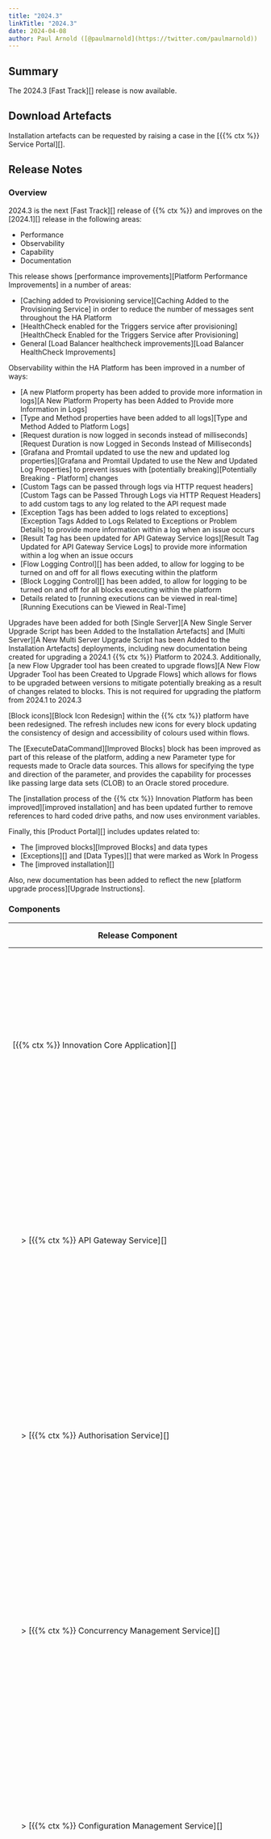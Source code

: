 ```yaml
---
title: "2024.3"
linkTitle: "2024.3"
date: 2024-04-08
author: Paul Arnold ([@paulmarnold](https://twitter.com/paulmarnold))
---
```


## Summary

The 2024.3 [Fast Track][] release is now available.

## Download Artefacts

Installation artefacts can be requested by raising a case in the [{{% ctx %}} Service Portal][].

## Release Notes

### Overview

2024.3 is the next [Fast Track][] release of {{% ctx %}} and improves on the [2024.1][] release in the following areas:

* Performance
* Observability
* Capability
* Documentation

This release shows [performance improvements][Platform Performance Improvements] in a number of areas:

* [Caching added to Provisioning service][Caching Added to the Provisioning Service] in order to reduce the number of messages sent throughout the HA Platform
* [HealthCheck enabled for the Triggers service after provisioning][HealthCheck Enabled for the Triggers Service after Provisioning]
* General [Load Balancer healthcheck improvements][Load Balancer HealthCheck Improvements]

Observability within the HA Platform has been improved in a number of ways:

* [A new Platform property has been added to provide more information in logs][A New Platform Property has been Added to Provide more Information in Logs]
* [Type and Method properties have been added to all logs][Type and Method Added to Platform Logs]
* [Request duration is now logged in seconds instead of milliseconds][Request Duration is now Logged in Seconds Instead of Milliseconds]
* [Grafana and Promtail updated to use the new and updated log properties][Grafana and Promtail Updated to use the New and Updated Log Properties] to prevent issues with [potentially breaking][Potentially Breaking - Platform] changes
* [Custom Tags can be passed through logs via HTTP request headers][Custom Tags can be Passed Through Logs via HTTP Request Headers] to add custom tags to any log related to the API request made
* [Exception Tags has been added to logs related to exceptions][Exception Tags Added to Logs Related to Exceptions or Problem Details] to provide more information within a log when an issue occurs
* [Result Tag has been updated for API Gateway Service logs][Result Tag Updated for API Gateway Service Logs] to provide more information within a log when an issue occurs
* [Flow Logging Control][] has been added, to allow for logging to be turned on and off for all flows executing within the platform
* [Block Logging Control][] has been added, to allow for logging to be turned on and off for all blocks executing within the platform
* Details related to [running executions can be viewed in real-time][Running Executions can be Viewed in Real-Time]

Upgrades have been added for both [Single Server][A New Single Server Upgrade Script has been Added to the Installation Artefacts] and [Multi Server][A New Multi Server Upgrade Script has been Added to the Installation Artefacts] deployments, including new documentation being created for upgrading a 2024.1 {{% ctx %}} Platform to 2024.3. Additionally, [a new Flow Upgrader tool has been created to upgrade flows][A New Flow Upgrader Tool has been Created to Upgrade Flows] which allows for flows to be upgraded between versions to mitigate potentially breaking as a result of changes related to blocks. This is not required for upgrading the platform from 2024.1 to 2024.3

[Block icons][Block Icon Redesign] within the {{% ctx %}} platform have been redesigned. The refresh includes new icons for every block updating the consistency of design and accessibility of colours used within flows.

The [ExecuteDataCommand][Improved Blocks] block has been improved as part of this release of the platform, adding a new Parameter type for requests made to Oracle data sources. This allows for specifying the type and direction of the parameter, and provides the capability for processes like passing large data sets (CLOB) to an Oracle stored procedure.

The [installation process of the {{% ctx %}} Innovation Platform has been improved][improved installation] and has been updated further to remove references to hard coded drive paths, and now uses environment variables.

Finally, this [Product Portal][] includes updates related to:

* The [improved blocks][Improved Blocks] and data types
* [Exceptions][] and [Data Types][] that were marked as Work In Progess
* The [improved installation][]

Also, new documentation has been added to reflect the new [platform upgrade process][Upgrade Instructions].

### Components

| <nobr> Release Component </nobr>                                               | Version       | Updated                     | Update Type                 | Breaking Change | Notes                                                                                                                                                                                   |
|--------------------------------------------------------------------------------|---------------|-----------------------------|-----------------------------|-----------------|-----------------------------------------------------------------------------------------------------------------------------------------------------------------------------------------|
| <nobr>[{{% ctx %}} Innovation Core Application][] </nobr>                      | 44.4.1.24210  | Yes                         | Major                       | Potential       | Major changes occurred between releases, these changes are related to the format of log files and are [potentially breaking][Potentially Breaking - Platform] between 2024.1 and 2024.3 |
| <nobr>&nbsp; &nbsp; > [{{% ctx %}} API Gateway Service][] </nobr>              | 34.3.2.24210  | Yes                         | Major                       | Potential       | Major changes occurred between releases, these changes are related to the format of log files and are [potentially breaking][Potentially Breaking - Platform] between 2024.1 and 2024.3 |
| <nobr>&nbsp; &nbsp; > [{{% ctx %}} Authorisation Service][]                    | 4.0.5.24210   | Yes                         | Major                       | Potential       | Major changes occurred between releases, these changes are related to the format of log files and are [potentially breaking][Potentially Breaking - Platform] between 2024.1 and 2024.3 |
| <nobr>&nbsp; &nbsp; > [{{% ctx %}} Concurrency Management Service][] </nobr>   | 3.0.5.24210   | Yes                         | Major                       | Potential       | Major changes occurred between releases, these changes are related to the format of log files and are [potentially breaking][Potentially Breaking - Platform] between 2024.1 and 2024.3 |
| <nobr>&nbsp; &nbsp; > [{{% ctx %}} Configuration Management Service][] </nobr> | 3.2.2.24210   | Yes                         | Major                       | Potential       | Major changes occurred between releases, these changes are related to the format of log files and are [potentially breaking][Potentially Breaking - Platform] between 2024.1 and 2024.3 |
| <nobr>&nbsp; &nbsp; > [{{% ctx %}} Data Storage Service][] </nobr>             | 4.0.6.24210   | Yes                         | Major                       | Potential       | Major changes occurred between releases, these changes are related to the format of log files and are [potentially breaking][Potentially Breaking - Platform] between 2024.1 and 2024.3 |
| <nobr>&nbsp; &nbsp; > [{{% ctx %}} Execution Management Service][] </nobr>     | 4.0.7.24210   | Yes                         | Major                       | Potential       | Major changes occurred between releases, these changes are related to the format of log files and are [potentially breaking][Potentially Breaking - Platform] between 2024.1 and 2024.3 |
| <nobr>&nbsp; &nbsp; > [{{% ctx %}} Licence Management Service][] </nobr>       | 4.0.5.24210   | Yes                         | Major                       | Potential       | Major changes occurred between releases, these changes are related to the format of log files and are [potentially breaking][Potentially Breaking - Platform] between 2024.1 and 2024.3 |
| <nobr>&nbsp; &nbsp; > [{{% ctx %}} Package Management Service][] </nobr>       | 8.0.7.24210   | Yes                         | Major                       | Potential       | Major changes occurred between releases, these changes are related to the format of log files and are [potentially breaking][Potentially Breaking - Platform] between 2024.1 and 2024.3 |
| <nobr>&nbsp; &nbsp; > [{{% ctx %}} Provisioning Service][] </nobr>             | 9.0.5.24210   | Yes                         | Major                       | Potential       | Major changes occurred between releases, these changes are related to the format of log files and are [potentially breaking][Potentially Breaking - Platform] between 2024.1 and 2024.3 |
| <nobr>&nbsp; &nbsp; > [{{% ctx %}} Scheduling Service][] </nobr>               | 4.1.0.24210   | Yes                         | Major                       | Potential       | Major changes occurred between releases, these changes are related to the format of log files and are [potentially breaking][Potentially Breaking - Platform] between 2024.1 and 2024.3 |
| <nobr>&nbsp; &nbsp; > [{{% ctx %}} Triggers Service][] </nobr>                 | 6.1.0.24210   | Yes                         | Major                       | Potential       | Major changes occurred between releases, these changes are related to the format of log files and are [potentially breaking][Potentially Breaking - Platform] between 2024.1 and 2024.3 |
| <nobr>[{{% ctx %}} Innovation Execution Application][] </nobr>                 | 30.2.0.24210  | Yes                         | Major                       | Potential       | Major changes occurred between releases, these changes are related to the format of log files and are [potentially breaking][Potentially Breaking - Platform] between 2024.1 and 2024.3 |
| <nobr>&nbsp; &nbsp; > [{{% ctx %}} Execution Service][] </nobr>                | 14.1.3.24210  | Yes                         | Major                       | Potential       | Major changes occurred between releases, these changes are related to the format of log files and are [potentially breaking][Potentially Breaking - Platform] between 2024.1 and 2024.3 |
| <nobr>[{{% ctx %}} Gateway][Gateway], including [{{% ctx %}} Studio][] </nobr> | 10.12.1.24210 | Yes                         | Minor                       | No              |                                                                                                                                                                                         |
| <nobr>[{{% ctx %}} Blocks Package][Blocks] </nobr>                             | 43.7.2.24210  | Yes                         | Minor                       | No              |                                                                                                                                                                                         |
| <nobr>[{{% ctx %}} Interaction Portal][Interaction Portal] </nobr>             | 1.0.1.24150   | Yes                         | Patch                       | No              |                                                                                                                                                                                         |
| <nobr>{{% ctx %}} App Server Install Scripts </nobr>                           | 5.1.0.24140   | Yes                         | Minor                       | No              |                                                                                                                                                                                         |
| <nobr>{{% ctx %}} Web App Server Install Scripts </nobr>                       | 7.1.0.24140   | Yes                         | Minor                       | No              |                                                                                                                                                                                         |
| <nobr>{{% ctx %}} Licence Fingerprint Generator </nobr>                        | 3.0.0.23470   | No                          | N/A                         | N/A             |                                                                                                                                                                                         |
| <nobr>{{% ctx %}} Encryption Key Generator </nobr>                             | 1.2.0.23470   | No                          | N/A                         | N/A             |                                                                                                                                                                                         |
| <nobr>{{% ctx %}} Encryptor </nobr>                                            | 3.0.0.23460   | Yes                         | Major                       | No              | Major changes occurred between internal development releases, however, these changes are not breaking between 2024.1 and 2024.3                                                         |
| <nobr>{{% ctx %}} Flows Upgrader </nobr>                                       | 1.1.0.24210   | <nobr>First Release </nobr> | <nobr>First Release </nobr> | N/A             |                                                                                                                                                                                         |
| <nobr>{{% ctx %}} Observability</nobr>                                         | 2.2.0         | No                          | N/A                         | N/A             |                                                                                                                                                                                         |

### Features

#### Platform Performance Improvements

##### Caching Added to the Provisioning Service

Caching has been added to the [Provisioning Service][{{% ctx %}} Provisioning Service] in order to reduce the number of messages sent throughout the HA Platform and improve the performance of running flows.

The cache has been added with the following rules to limit memory growth within the Provisioning Service:

* Items are removed from the cache if they have not been accessed within one hour
* Items are removed from the cache when the related package version is published or unpublished
* Items related to the "default" package of the system are removed from the cache when "default" package or version is changed or updated

Affected Components:

* [{{% ctx %}} Innovation Core Application][]
  * [{{% ctx %}} Provisioning Service][]

##### HealthCheck Enabled for the Triggers Service after Provisioning

When the [Triggers Service][{{% ctx %}} Triggers Service] is provisioned by the [Provisioning Service][{{% ctx %}} Provisioning Service], a request will be made from the Provisioning Service to the built-in Load Balancer updating the configuration and enabling health checks for the Triggers Service. This allows the Load Balancer to route messages to healthy and available Triggers Services. Previously, the health check for the Triggers Service would unnecessarily execute when a Triggers Service had not been provisioned.

Affected Components:

* [{{% ctx %}} Innovation Core Application][]
  * [{{% ctx %}} Provisioning Service][]
  * [{{% ctx %}} Triggers Service][]

##### Load Balancer HealthCheck Improvements

The built-in Load Balancer has been improved to more efficiently check if both the [API Gateway Service][{{% ctx %}} API Gateway Service] and the [Triggers Service][{{% ctx %}} Triggers Service] are healthy and available, now checking which partitions are available and routing messages and requests to healthy services.

Affected Components:

* {{% ctx %}} App Server Install Scripts

#### Platform Observability

##### A New Platform Property has been Added to Provide more Information in Logs

A new property called `Platform` has been added to all logs, which replaces `Service`, containing information related to the platform in which the log was written.

`Platform` contains the following information:

``` json
"Platform": {
  "Node": {
    "Name": "_Node_0",
    "IpAddressOrFqdn": "machine.address",
    "Versions" : {
      "OperatingSystem": "Microsoft Windows NT 10.0.19045.0",
      "DotNet": "6.0.26",
      "ServiceFabric": "10.0.1949.9590",
      "NServiceBus": "7.8.4",
      "Rabbitmq": "3.10.6",
      "Erlang": "25.0.4",
      "$type": "VersionDetails"
    },
    "$type": "NodeDetails"
  },
  "Application": {
    "Name": "fabric:/Core/Services",
    "Type": "Cortex.Innovation.Core",
    "Version": "41.3.0.24130",
    "$type": "ServiceFabricApplicationDetails"
  },
  "Service": {
    "Name": "fabric:/Core/Services/ApiGateway",
    "Type": "ApiGateway",
    "Version": "32.2.0.24130",
    "PartitionId": "4cf98b39-3093-42c4-b88a-6ad4711cf389",
    "ReplicaOrInstanceId": "133511894962823718",
    "$type": "ServiceFabricServiceDetails"
  },
  "Version": "2024.3",
  "$type": "PlatformDetails"
}
```

| Property Name                          | Notes                                                                                 |
|----------------------------------------|---------------------------------------------------------------------------------------|
| `Platform.Node.Name`                   | Name of the node in which the log was written                                         |
| `Platform.Node.IpAddressOrFqdn`        | IP Address or Fully Qualified Domain Name of the machine in which the log was written |
| `Platform.Versions.OperatingSystem`    | Operating system name and version of the machine in which the log was written         |
| `Platform.Versions.DotNet`             | Version of DotNet used by the machine in which the log was written                    |
| `Platform.Versions.ServiceFabric`      | Version of ServiceFabric used by the machine in which the log was written             |
| `Platform.Versions.NServiceBus`        | Version of NServiceBus used by the machine in which the log was written               |
| `Platform.Versions.Rabbitmq`           | Version of Rabbitmq used by the machine in which the log was written                  |
| `Platform.Versions.Erlang`             | Version of Erlang used by the machine in which the log was written                    |
| `Platform.Application.Name`            | Name of the application in which the log was written                                  |
| `Platform.Application.Type`            | Type of the application in which the log was written                                  |
| `Platform.Application.Version`         | Version of the application type in which the log was written                          |
| `Platform.Service.Name`                | Name of the service in which the log was written                                      |
| `Platform.Service.Type`                | Type of the service in which the log was written                                      |
| `Platform.Service.Version`             | Version of the service type in which the log was written                              |
| `Platform.Service.PartitionId`         | PartitionId of the service in which the log was written                               |
| `Platform.Service.ReplicaOrInstanceId` | ReplicaOrInstanceId of the service in which the log was written                       |
| `Platform.Version`                     | Version of {{% ctx %}}                                                                |

Note: If anything was processing logs generated by the platform, references to the `Event.Service` property will need to be updated to use the new nested `Event.Platform.Service` property, otherwise references to the old `Event.Service` property will break.

Affected Components:

* [{{% ctx %}} Innovation Core Application][]
  * [{{% ctx %}} API Gateway Service][]
  * [{{% ctx %}} Authorisation Service][]
  * [{{% ctx %}} Concurrency Management Service][]
  * [{{% ctx %}} Configuration Management Service][]
  * [{{% ctx %}} Data Storage Service][]
  * [{{% ctx %}} Execution Management Service][]
  * [{{% ctx %}} Licence Management Service][]
  * [{{% ctx %}} Package Management Service][]
  * [{{% ctx %}} Provisioning Service][]
  * [{{% ctx %}} Scheduling Service][]
  * [{{% ctx %}} Triggers Service][]
* [{{% ctx %}} Innovation Execution Application][]
  * [{{% ctx %}} Execution Service][]

##### Type and Method Added to Logs

The `Event.Type` property has been updated to contain a friendly name for any log written by the platform and a new property called `Event.Method` has been added to all logs, containing the Method in which the log was written.

These properties can be used to more easily filter and group logs programmatically.

Note: If anything was processing logs generated by the platform, references to the `Event.Type` property will need to be updated to use the new `Event.Method` property, otherwise references to the old `Event.Type` property will break.

Affected Components:

* [{{% ctx %}} Innovation Core Application][]
  * [{{% ctx %}} API Gateway Service][]
  * [{{% ctx %}} Authorisation Service][]
  * [{{% ctx %}} Concurrency Management Service][]
  * [{{% ctx %}} Configuration Management Service][]
  * [{{% ctx %}} Data Storage Service][]
  * [{{% ctx %}} Execution Management Service][]
  * [{{% ctx %}} Licence Management Service][]
  * [{{% ctx %}} Package Management Service][]
  * [{{% ctx %}} Provisioning Service][]
  * [{{% ctx %}} Scheduling Service][]
  * [{{% ctx %}} Triggers Service][]
* [{{% ctx %}} Innovation Execution Application][]
  * [{{% ctx %}} Execution Service][]

##### Request Duration is now Logged in Seconds Instead of Milliseconds

The `Event.Duration.InMilliseconds` property has been replaced with the `Event.Duration.InSeconds` property, which contains the duration of the event being logged in seconds instead of milliseconds.

Note: If anything was processing logs generated by the platform, references to the `Event.Duration.InMilliseconds` property will need to be updated to use the new `Event.Duration.InSeconds` property, otherwise references to the old `Event.Duration.InMilliseconds` property will break.

Affected Components:

* [{{% ctx %}} Innovation Core Application][]
  * [{{% ctx %}} API Gateway Service][]
  * [{{% ctx %}} Authorisation Service][]
  * [{{% ctx %}} Concurrency Management Service][]
  * [{{% ctx %}} Configuration Management Service][]
  * [{{% ctx %}} Data Storage Service][]
  * [{{% ctx %}} Execution Management Service][]
  * [{{% ctx %}} Licence Management Service][]
  * [{{% ctx %}} Package Management Service][]
  * [{{% ctx %}} Provisioning Service][]
  * [{{% ctx %}} Scheduling Service][]
  * [{{% ctx %}} Triggers Service][]
* [{{% ctx %}} Innovation Execution Application][]
  * [{{% ctx %}} Execution Service][]

##### Grafana and Promtail Updated to use the New and Updated Log Properties

Grafana and Promtail have been updated to use the following changed properties within logs:

* [A New Platform Property has been Added to Provide more Information in Logs][]
* [Request Duration is now Logged in Seconds Instead of Milliseconds][]
* [Type and Method Added to Platform Logs][]

Affected Components:

* Grafana
* Promtail
  
##### Custom Tags can be Passed Through Logs via Http Request Headers

A new custom HTTP request header, `customTags`, can be used when making any request to [{{% ctx %}} API Gateway Service][] in order to add custom tags to any log related to the API request made.

The `customTags` header allows for a `Dictionary<string, object>`to be passed in along the header, which is then used as a collection of custom tags that will be added to any log related to the initial API request made.

For example when the following value is passed through the `customTags` header:

```json
{"CustomTag.String":"String value", "CustomTag.Integer":1234, "CustomTag.Boolean": true}
```

It results in the following `Event.Tags.Custom` property being included within all related logs:

```json
"Custom": {
    "CustomTag.String": "String value",
    "CustomTag.Integer": 1234,
    "CustomTag.Boolean": true
},
```

Affected Components:

* [{{% ctx %}} Innovation Core Application][]
  * [{{% ctx %}} API Gateway Service][]
  * [{{% ctx %}} Authorisation Service][]
  * [{{% ctx %}} Concurrency Management Service][]
  * [{{% ctx %}} Configuration Management Service][]
  * [{{% ctx %}} Data Storage Service][]
  * [{{% ctx %}} Execution Management Service][]
  * [{{% ctx %}} Licence Management Service][]
  * [{{% ctx %}} Package Management Service][]
  * [{{% ctx %}} Provisioning Service][]
  * [{{% ctx %}} Scheduling Service][]
  * [{{% ctx %}} Triggers Service][]
* [{{% ctx %}} Innovation Execution Application][]
  * [{{% ctx %}} Execution Service][]

##### Exception Tags Added to Logs Related to Exceptions

Logs related to Exceptions have had the following tags added to the `Event.Tags.Cortex` property:

* `Exception.Type` - This tag contains the type of exception that has been thrown
* `Exception.Category` - This optional tag contains the category of the exception that has been thrown, it is only added to the tags if the exception has a category property
* `Exception.ErrorCode` - This optional tag contains the error code of the exception that has been thrown, it is only added to the tags if the exception has an error code property

Affected Components:

* [{{% ctx %}} Innovation Core Application][]
  * [{{% ctx %}} API Gateway Service][]
  * [{{% ctx %}} Authorisation Service][]
  * [{{% ctx %}} Concurrency Management Service][]
  * [{{% ctx %}} Configuration Management Service][]
  * [{{% ctx %}} Data Storage Service][]
  * [{{% ctx %}} Execution Management Service][]
  * [{{% ctx %}} Licence Management Service][]
  * [{{% ctx %}} Package Management Service][]
  * [{{% ctx %}} Provisioning Service][]
  * [{{% ctx %}} Scheduling Service][]
  * [{{% ctx %}} Triggers Service][]
* [{{% ctx %}} Innovation Execution Application][]
  * [{{% ctx %}} Execution Service][]

##### Result Tag Updated for API Gateway Service Logs

Successful [API Gateway Service][{{% ctx %}} API Gateway Service] requests generate logs with the `Event.Tags.Cortex.Result` value set to `"Success"`. Unsuccessful API Gateway Service requests return a [ProblemDetails][] JSON object that provides information related to the error that occurred, and will generate logs with the `Event.Tags.Cortex.Result` value set to the type of the ProblemDetails, showing why the request has failed.

Affected Components:

* [{{% ctx %}} Innovation Core Application][]
  * [{{% ctx %}} API Gateway Service][]

##### Flow Logging Control

An API route has been added to the [API Gateway Service][{{% ctx %}} API Gateway Service] which allows for configuration of logging for flows running within the {{% ctx %}} Platform. The flow logging `LogLevel` can be changed and updated at runtime.

Flow logging can be configured using the following request:

| Property       | Value                                                                                                                                                              |
|----------------|--------------------------------------------------------------------------------------------------------------------------------------------------------------------|
| Action         | PUT                                                                                                                                                                |
| URL            | https://{FQDN of API Gateway Server or Load Balancer}/api/default/default/applications/Execution/services/engine/blocks/packages/versions/executions/flows/logging |
| Content Type   | application/json                                                                                                                                                   |
| Body           | LogLevel (e.g. `0`, would be `LogLevel.Trace`)                                                                                                                     |
| Authentication | Basic                                                                                                                                                              |
| Username       | The value used for `ApiGatewayBasicAuthUsername` when installing Application Services                                                                              |
| Password       | The value used for `ApiGatewayBasicAuthPassword` when installing Application Services (Unencrypted)                                                                |

If flow logging is set to a `LogLevel` between `LogLevel.Trace` (`0`) and `LogLevel.Critical` (`5`) then flow logging will be enabled in the [Execution Service][{{% ctx %}} Execution Service]. Any flow logs with a `LogLevel` lower than the configured `LogLevel` for the platform will not be logged. Information regarding the types of log level and what logs are written at a given level can be found below:

| Log Level                                  | Execution Service Logs written at this Log Level   |
|--------------------------------------------|----------------------------------------------------|
| <nobr>`LogLevel.Trace` (`0`) </nobr>       | None                                               |
| <nobr>`LogLevel.Debug` (`1`) </nobr>       | Logs written when: a flow completes successfully   |
| <nobr>`LogLevel.Information` (`2`) </nobr> | None                                               |
| <nobr>`LogLevel.Warning` (`3`) </nobr>     | None                                               |
| <nobr>`LogLevel.Error` (`4`) </nobr>       | Logs written when: a flow completes unsuccessfully |
| <nobr>`LogLevel.Critical` (`5`) </nobr>    | None                                               |
| <nobr>`LogLevel.None` (`6`) </nobr>        | Turns off Flow Logging                             |

If a Log Level above `LogLevel.Critical` (`5`) is provided, then flow logging across the platform will be disabled.

Note: Flow logging should have a minimal impact on the performance of running flows.

Affected Components:

* [{{% ctx %}} Innovation Core Application][]
  * [{{% ctx %}} API Gateway Service][]
  * [{{% ctx %}} Configuration Management Service][]
* [{{% ctx %}} Innovation Execution Application][]
  * [{{% ctx %}} Execution Service][]

##### Block Logging Control

An API route has been added to the [API Gateway Service][{{% ctx %}} API Gateway Service] which allows for configuration of logging for blocks running within the {{% ctx %}} Platform. The block logging `LogLevel` can be changed and updated at runtime.

Block logging can be configured using the following request:

| Property       | Value                                                                                                                                                                                |
|----------------|--------------------------------------------------------------------------------------------------------------------------------------------------------------------------------------|
| Action         | PUT                                                                                                                                                                                  |
| URL            | https://{FQDN of API Gateway Server or Load Balancer}/api/default/default/applications/Execution/services/engine/blocks/packages/versions/executions/flows/workspaces/blocks/logging |
| Content Type   | application/json                                                                                                                                                                     |
| Body           | LogLevel (e.g. `0`, would be `LogLevel.Trace`)                                                                                                                                       |
| Authentication | Basic                                                                                                                                                                                |
| Username       | The value used for `ApiGatewayBasicAuthUsername` when installing Application Services                                                                                                |
| Password       | The value used for `ApiGatewayBasicAuthPassword` when installing Application Services (Unencrypted)                                                                                  |

If block logging is set to a `LogLevel` between `LogLevel.Trace` (`0`) and `LogLevel.Critical` (`5`) then block logging will be enabled in the [Execution Service][{{% ctx %}} Execution Service]. Any block logs with a `LogLevel` lower than the configured `LogLevel` for the platform will not be logged. Information regarding the types of log level and what logs are written at a given level can be found below:

| Log Level                                  | Execution Service Logs written at this Log Level   |
|--------------------------------------------|----------------------------------------------------|
| <nobr>`LogLevel.Trace` (`0`) </nobr>       | None                                               |
| <nobr>`LogLevel.Debug` (`1`) </nobr>       | Logs written when: a block executes successfully   |
| <nobr>`LogLevel.Information` (`2`) </nobr> | None                                               |
| <nobr>`LogLevel.Warning` (`3`) </nobr>     | None                                               |
| <nobr>`LogLevel.Error` (`4`) </nobr>       | Logs written when: a block executes unsuccessfully |
| <nobr>`LogLevel.Critical` (`5`) </nobr>    | None                                               |
| <nobr>`LogLevel.None` (`6`) </nobr>        | Turns off Block Logging                            |

If a Log Level above `LogLevel.Critical` (`5`) is provided, then block logging across the platform will be disabled.

Note: Block logging will have a large impact on the performance of running flows, it is advised to only turn block logging on when investigating issues with running flows.

Affected Components:

* [{{% ctx %}} Innovation Core Application][]
  * [{{% ctx %}} API Gateway Service][]
  * [{{% ctx %}} Configuration Management Service][]
* [{{% ctx %}} Innovation Execution Application][]
  * [{{% ctx %}} Execution Service][]

##### Running Executions can be Viewed in Real-Time

The Package Management page within [Gateway][] has been updated to include an overview of all executions running within the platform.

A column named `Running Executions` has been added to the package management grid, showing the total number of executions running for all package versions.

Also, a `Running Executions` tab has been added to the package definition view shown when a specific version of a package has been selected. This new tab shows a table of details related to any running executions for the selected package version. The following information is displayed for each executions:

* Flow Name - The name of the executing flow
* Execution Id - The Id of the execution
* Started At - The time at which the execution started
* Duration - The total duration of the execution

The `Running Executions` grid will be updated every 10 seconds, refreshing all data accordingly.

This lays the foundations in future releases for allowing control of both production and debug executions at runtime using the `Running Executions` grid, such as: stopping, pausing, resuming, and debugging.

Affected Components:

* [{{% ctx %}} Innovation Core Application][]
  * [{{% ctx %}} API Gateway Service][]
  * [{{% ctx %}} Execution Management Service][]
* [{{% ctx %}} Gateway][Gateway]

#### Platform Upgrades

##### A New Single Server Upgrade Script has been Added to the Installation Artefacts

A new script for upgrading Single Server deployments of the {{% ctx %}} Platform has been created. [Upgrade Instructions][] have been added for how to use this script to upgrade a system from 2024.1 to 2024.3.

Affected Components:

* {{% ctx %}} App Server Install Scripts

##### A New Multi Server Upgrade Script has been Added to the Installation Artefacts

A new script for upgrading Multi Server deployments of the {{% ctx %}} Platform has been created. [Upgrade Instructions][] have been added for how to use this script to upgrade a system from 2024.1 to 2024.3.

The Multi Server upgrade script also upgrades Gobetween on the Load Balancer, this includes updating any health check mechanisms and persists settings within the load balancer. [Upgrade Instructions][] have been added for how to use this script to upgrade a system from 2024.1 to 2024.3.

Affected Components:

* {{% ctx %}} App Server Install Scripts

##### A New Flow Upgrader Tool has been Created to Upgrade Flows

A new Flows Upgrader tool has been added that allows users to upgrade flows so that they are compatible when upgrading the {{% ctx %}} platform. This will only be required if there are breaking or potentially breaking changes related to the flows or blocks when upgrading the platform.

In order to use this tool:

* Flows must be exported to a studio package (e.g. `"{name}.studiopkg"`)
* Open powershell and navigate to the folder where the tool is located
* Run the tool using powershell pointed at the exported studio package (e.g. `.\Cortex.Upgrade.FlowsUpgrader.exe "C:\temp\{name}.studiopkg"`)
* The original studio package will be left unchanged, but a new upgraded package will be created (e.g. `"{name}-{previous version}UpgradedTo{new version}.studiopkg"`)

Note: This is not required for upgrading the platform from 2024.1 to 2024.3 as there are no breaking or potentially breaking changes related to the flows or blocks as part of this release.

In future releases this may be integrated into the upgrade scripts or gateway in order to automatically upgrade flows when upgrading to a new version of the {{% ctx %}} platform.

Affected Components:

* {{% ctx %}} Flows Upgrader

#### Block Icon Redesign

All block icons within the {{% ctx %}} Platform have been redesigned. The refresh includes new icons for every block updating the consistency of design and accessibility of colours used within flows.

The following changes have been made for block icons:

* All Exception Handling blocks are now red and triangle shaped (except the Handle Flow Exception block, which is rectangle due to containing a workspace)
* All Action blocks are now blue and square
* All Action blocks have consistent designs based on their palette
* All Decision blocks are now yellow and diamond shaped
* All Workspace blocks are now grey (except the Handle Flow Exception block, which is red due to being an exception handling block) and rectangle shaped

Further improvements may be made to the design of block icons in a future release.

Affected Components:

* [{{% ctx %}} Block Packages][Blocks]
* [{{% ctx %}} Gateway][Gateway]

#### Improved Blocks

The following [Blocks][] have been improved as part of this release of the platform:

* [Execute Data Command][ExecuteDataCommand] - Two new parameter types have been added for requests made to Oracle data sources: [OracleParameter][] and [OracleParameters][]. These allow for specifying the type and direction of the parameter, and provides the capability for processes like passing large data sets (CLOB) to an Oracle stored procedure.
* [Log Event][LogEventBlock] - has been improved to use the new log format used throughout the platform

Affected Components:

* [{{% ctx %}} Block Packages][Blocks]

#### Improved Installation

The installation process of the {{% ctx %}} Platform has been improved in the following ways:

* The installation scripts have been updated further to remove references to hard coded drive paths, and now uses environment variables

Affected Components:

* {{% ctx %}} App Server Install Scripts
* {{% ctx %}} Web App Server Install Scripts

#### Product Portal

This Product Portal includes updates related to:

* The [improved blocks][Improved Blocks] and data types
* [Exceptions][] and [Data Types][] that were marked as Work In Progress
* The [improved installation][]

Also, new documentation has been added to reflect the new [platform upgrade process][Upgrade Instructions].

### Bug Fixes

The following bugs have been fixed in the 2024.3 release of the {{% ctx %}} Platform:

#### Platform Visibility

##### Log Level for the Triggers Service does not Update

Previously, when changing the log level of the platform, the triggers service would not be updated, this has now been fixed and the triggers service respects the log level set.

##### Platform Health Dashboard queries that use the JSON Parser can Cause Timeouts

Previously, a number of queries created using JSON parser within the Platform Health dashboard could cause Loki to use a large amount of memory leading to timeouts. This has been fixed by using a scoped JSON parser to create these queries.

##### Flow Execution Requests Dashboard queries that use the JSON Parser can Cause Timeouts

Previously, a number of queries created using JSON parser within the Flow Execution Requests dashboard could cause Loki to use a large amount of memory leading to timeouts. This has been fixed by using a scoped JSON parser to create these queries.

#### CORTEX Studio

##### Newly Created, Top-Level groups are not Displayed in Charms until the Authorisation has been Modified

Previously, newly created, Top-Level groups would not be displayed within the Charms until any change had been made to the Studio Authorisation, this has now been fixed.

##### Making changes to a Flow Before the Call to Update the Model Completes After a Commit can cause the Flow to be Corrupted

Previously, if a change is made to a flow after a commit but before the AreFlowsBehind call finishes, the flow had a chance of becoming corrupted. This has now been fixed.

#### Product Portal

##### Incorrect Text in Shortcut Links

A number of hyperlinks within the Product Portal were broken due to incorrect shortcodes causing incorrect text to be inserted into the URL, this has now been fixed.

### Deprecated Features

There are no features deprecated as part of the 2024.3 release of the {{% ctx %}} Platform.

### Removed Features

There are no features removed in the 2024.3 release of the {{% ctx %}} Platform.

### Potential Breaking Changes

The following features have introduced potentially breaking changes in the 2024.3 release of the {{% ctx %}} Platform:

#### Platform Visibility

The following features have changed the format of log files generated by the {{% ctx %}} Platform:

* [A New Platform Property has been Added to Provide more Information in Logs][]
* [Request Duration is now Logged in Seconds Instead of Milliseconds][]
* [Type and Method Added to Platform Logs][]

Grafana and Promtail have been [updated to use the new and updated properties][Grafana and Promtail Updated to use the New and Updated Log Properties].

Note: If anything was processing logs generated by the platform, references to the old properties will need to be updated to use the new or updated properties instead.

### Breaking Changes

There are no known breaking changes as part of the 2024.3 release of the {{% ctx %}} Platform.

### Known Limitations

There are no known limitations added as part of the 2024.3 release of the {{% ctx %}} Platform:

## Version Support

### Operating Systems

{{% alert color="warning" title="Important" %}}Windows Server 2016 support has been removed.{{% /alert %}}

| OS Type | Supported Versions |
|-|-|-|
| Windows | <ul><li>Server 2019</li><li>Server 2022</li></ul> |
| Linux | Linux is not currently supported |

### 7.X Compatibility

| 7.X Version | Is compatible? | Notes                                        |
|-------------|----------------|----------------------------------------------|
| 7.2         | Yes            |                                              |
| 7.1         | No             | Need to upgrade 7.1 to 7.2 for compatibility |
| 7.0         | No             | Need to upgrade 7.0 to 7.2 for compatibility |

### Flow Compatibility

| Release | Compatibility Version |
|---------|-----------------------|
| 2024.3  | 30                    |

### Observability Compatibility

| Release | Grafana Version          | Grafana Loki Version | {{% ctx %}} Observability Version |
|---------|--------------------------|----------------------|-----------------------------------|
| 2024.3  | [8.5.4][Grafana 8.5.4]   | [2.5.0][Loki 2.5.0]  | [2.2.0][Observability 2.2.0]      |

## Install Instructions

If you are installing a new 2024.3 platform or adding it to an existing 7.2 Installation see the guidance below; otherwise, if you are upgrading from an existing 2024.1 platform refer to the [Upgrade Instructions][].

Installing {{% ctx %}} Only:

* [Multiple Server - With HA][Innovation Only - Multiple Server - With HA]
* [Single Server - Without HA][Innovation Only - Single Server - Without HA]

Adding {{% ctx %}} to a 7.2 Installation:

* [Multiple Server - With HA][Adding Innovation to a 7.2 Installation - Multiple Server - With HA]
* [Single Server - Without HA][Adding Innovation to a 7.2 Installation - Single Server - Without HA]

## Upgrade Instructions

if you are upgrading from an existing 2024.1 platform see the guidance below:

Upgrading {{% ctx %}}:

* [Multiple Server - With HA][Upgrade - Multiple Server - With HA]
* [Single Server - Without HA][Upgrade - Single Server - Without HA]

## Upcoming Releases

Releases are currently forecast to be made available on:

| Release | Release Type   | Forecast Release Date               |
|---------|----------------|-------------------------------------|
| 2024.5  | [Fast Track][] | Week commencing 3rd June 2024       |
| 2024.7  | [Release][]    | Week commencing 29th July 2024      |
| 2024.9  | [Fast Track][] | Week commencing 23rd September 2024 |
| 2024.11 | [Fast Track][] | Week commencing 18th November 2024  |

[{{% ctx %}} Innovation Core Application]: {{< url path="Cortex.Guides.CortexInnovation.CoreApplication.MainDoc" version="2024.3" >}}
[{{% ctx %}} API Gateway Service]: {{< url path="Cortex.Guides.CortexInnovation.CoreApplication.Services.ApiGatewayService.MainDoc" version="2024.3" >}}
[{{% ctx %}} Authorisation Service]: {{< url path="Cortex.Guides.CortexInnovation.CoreApplication.Services.AuthorisationService.MainDoc" version="2024.3" >}}
[{{% ctx %}} Concurrency Management Service]: {{< url path="Cortex.Guides.CortexInnovation.CoreApplication.Services.ConcurrencyManagementService.MainDoc" version="2024.3" >}}
[{{% ctx %}} Configuration Management Service]: {{< url path="Cortex.Guides.CortexInnovation.CoreApplication.Services.ConfigurationManagementService.MainDoc" version="2024.3" >}}
[{{% ctx %}} Data Storage Service]: {{< url path="Cortex.Guides.CortexInnovation.CoreApplication.Services.DataStorageService.MainDoc" version="2024.3" >}}
[{{% ctx %}} Execution Management Service]: {{< url path="Cortex.Guides.CortexInnovation.CoreApplication.Services.ExecutionManagementService.MainDoc" version="2024.3" >}}
[{{% ctx %}} Licence Management Service]: {{< url path="Cortex.Guides.CortexInnovation.CoreApplication.Services.LicenceManagementService.MainDoc" version="2024.3" >}}
[{{% ctx %}} Package Management Service]: {{< url path="Cortex.Guides.CortexInnovation.CoreApplication.Services.PackageManagementService.MainDoc" version="2024.3" >}}
[{{% ctx %}} Provisioning Service]: {{< url path="Cortex.Guides.CortexInnovation.CoreApplication.Services.ProvisioningService.MainDoc" version="2024.3" >}}
[{{% ctx %}} Scheduling Service]: {{< url path="Cortex.Guides.CortexInnovation.CoreApplication.Services.SchedulingService.MainDoc" version="2024.3" >}}
[{{% ctx %}} Triggers Service]: {{< url path="Cortex.Guides.CortexInnovation.CoreApplication.Services.TriggersService.MainDoc" version="2024.3" >}}
[{{% ctx %}} Innovation Execution Application]: {{< url path="Cortex.Guides.CortexInnovation.ExecutionApplication.MainDoc" version="2024.3" >}}
[{{% ctx %}} Execution Service]: {{< url path="Cortex.Guides.CortexInnovation.ExecutionApplication.Services.ExecutionService.MainDoc" version="2024.3" >}}
[Interaction Portal]: {{< url path="Cortex.Guides.CortexInteractionPortal.MainDoc" version="2024.3" >}}

[Platform Performance Improvements]: {{< ref "#platform-performance-improvements" >}}
[Caching Added to the Provisioning Service]: {{< ref "#caching-added-to-the-provisioning-service" >}}
[HealthCheck Enabled for the Triggers Service after Provisioning]: {{< ref "#healthcheck-enabled-for-the-triggers-service-after-provisioning" >}}
[Load Balancer HealthCheck Improvements]: {{< ref "#load-balancer-healthcheck-improvements" >}}

[A New Platform Property has been Added to Provide more Information in Logs]: {{< ref "#a-new-platform-property-has-been-added-to-provide-more-information-in-logs" >}}
[Request Duration is now Logged in Seconds Instead of Milliseconds]: {{< ref "#request-duration-is-now-logged-in-seconds-instead-of-milliseconds" >}}
[Type and Method Added to Platform Logs]: {{< ref "#type-and-method-added-to-logs" >}}
[Custom Tags can be Passed Through Logs via HTTP Request Headers]: {{< ref "#custom-tags-can-be-passed-through-logs-via-http-request-headers" >}}
[Exception Tags Added to Logs Related to Exceptions or Problem Details]: {{< ref "#exception-tags-added-to-logs-related-to-exceptions" >}}
[Result Tag Updated for API Gateway Service Logs]: {{< ref "#result-tag-updated-for-api-gateway-service-logs" >}}
[Flow Logging Control]: {{< ref "#flow-logging-control" >}}
[Block Logging Control]: {{< ref "#block-logging-control" >}}
[Running Executions can be Viewed in Real-Time]: {{< ref "#running-executions-can-be-viewed-in-real-time" >}}
[Grafana and Promtail Updated to use the New and Updated Log Properties]: {{< ref "#grafana-and-promtail-updated-to-use-the-new-and-updated-log-properties" >}}

[A New Flow Upgrader Tool has been Created to Upgrade Flows]: {{< ref "#a-new-flow-upgrader-tool-has-been-created-to-upgrade-flows" >}}
[A New Single Server Upgrade Script has been Added to the Installation Artefacts]: {{< ref "#a-new-single-server-upgrade-script-has-been-added-to-the-installation-artefacts" >}}
[A New Multi Server Upgrade Script has been Added to the Installation Artefacts]: {{< ref "#a-new-multi-server-upgrade-script-has-been-added-to-the-installation-artefacts" >}}

[Block Icon Redesign]: {{< ref "#block-icon-redesign" >}}

[Improved Blocks]: {{< ref "#improved-blocks" >}}
[Product Portal]: {{< ref "#product-portal" >}}

[Upgrade Instructions]: {{< ref "#upgrade-instructions" >}}
[improved installation]: {{< ref "#improved-installation" >}}
[Potentially Breaking - Platform]: {{< ref "#platform-visibility-1" >}}

[News channel]: {{< url path="Cortex.Blogs.News.MainDoc" >}}

[Blocks]: {{< url path="Cortex.Reference.Blocks.MainDoc" version="2024.3" >}}
[Data Types]: {{< url path="Cortex.Reference.DataTypes.MainDoc" version="2024.3" >}}
[Exceptions]: {{< url path="Cortex.Reference.Exceptions.MainDoc" version="2024.3" >}}

[ExecuteDataCommand]: {{< url path="Cortex.Reference.Blocks.Data.ExecuteDataCommand.ExecuteDataCommand.MainDoc" version="2024.3" >}}

[Innovation Only - Single Server - Without HA]: {{< url path="Cortex.GettingStarted.OnPremise.InstallInnovationOnly.SingleServerWithoutHA.MainDoc" version="2024.3" >}}
[Innovation Only - Multiple Server - With HA]: {{< url path="Cortex.GettingStarted.OnPremise.InstallInnovationOnly.MultipleServerWithHA.MainDoc" version="2024.3" >}}

[Adding Innovation to a 7.2 Installation - Single Server - Without HA]: {{< url path="Cortex.GettingStarted.OnPremise.AddInnovationTo72.SingleServerWithoutHA.MainDoc" version="2024.3" >}}
[Adding Innovation to a 7.2 Installation - Multiple Server - With HA]: {{< url path="Cortex.GettingStarted.OnPremise.AddInnovationTo72.MultipleServerWithHA.MainDoc" version="2024.3" >}}

[Upgrade - Single Server - Without HA]: {{< url path="Cortex.Guides.UpgradeCortex.2024.1to2024.3.SingleServerWithoutHA.MainDoc" version="2024.3" >}}
[Upgrade - Multiple Server - With HA]: {{< url path="Cortex.Guides.UpgradeCortex.2024.1to2024.3.MultipleServerWithHA.MainDoc" version="2024.3" >}}

[{{% ctx %}} Studio]: {{< url path="Cortex.Guides.Studio.MainDoc" version="2024.3" >}}
[Gateway]: {{< url path="Cortex.Guides.Gateway.MainDoc" version="2024.3" >}}
[LogEventBlock]: {{< url path="Cortex.Reference.Blocks.Logs.LogEvent.LogEvent.MainDoc" version="2024.3" >}}

[{{% ctx %}} Service Portal]: {{< url path="Cortex.ServicePortal.MainDoc" version="2024.3" >}}

[Fast Track]: {{< url path="Cortex.Reference.Glossary.F-J.FastTrack" version="2024.3" >}}
[Release]: {{< url path="Cortex.Reference.Glossary.P-T.Release" version="2024.3" >}}

[ProblemDetails]: {{< url path="RFC.ProblemDetails" version="2024.3" >}}
[2024.1]: {{< url path="Cortex.Blogs.Releases.2024.1.MainDoc" version="2024.3" >}}
[OracleParameters]: {{< url path="Cortex.Reference.DataTypes.Data.OracleParameters.MainDoc" >}}
[OracleParameter]: {{< url path="Cortex.Reference.DataTypes.Data.OracleParameter.MainDoc" >}}

[Grafana 8.5.4]: {{< url path="Grafana.SelfManaged.Downloads.GrafanaWebApp.Windows" >}}
[Loki 2.5.0]: {{< url path="Grafana.SelfManaged.Downloads.GrafanaLoki.Release" >}}
[Observability 2.2.0]: {{< url path="GitHub.Cortex.Observability.2.2.0.Release" >}}
